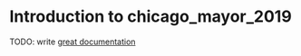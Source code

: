 # Introduction to chicago_mayor_2019

TODO: write [great documentation](http://jacobian.org/writing/what-to-write/)
